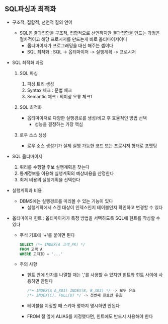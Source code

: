 ## SQL파싱과 최적화
- 구조적, 집합적, 선언적 질의 언어
    - SQL은 결과집합을 구조적, 집합적으로 선언하지만 결과집합을 만드는 과정은 절차적이고 해당 프로시저를 만드는게 바로 옵티마이저이다
        - 옵티마이저가 프로그래밍을 대신 해주는 셈이다
        - SQL 최적화 : SQL -> 옵티마이저 -> 실행계획 -> 프로시저

- SQL 최적화 과정
    1. SQL 파싱
        1. 파싱 트리 생성
        2. Syntax 체크 : 문법 체크
        3. Semantic 체크 : 의미상 오류 체크1

    2. SQL 최적화
        - 옵티마이저로 다양한 실행경로를 생성/비교 후 효율적인 방법 선택
            - 성능을 결정하는 가장 핵심

    3. 로우 소스 생성
        - 로우 소스 생성기가 실제 실행 가능한 코드 또는 프로시저 형태로 포맷팅

- SQL 옵티마이저
    1. 쿼리를 수행할 후보 실행계획을 찾는다    
    2. 통계정보를 이용해 실행계획의 예상비용을 산정한다
    3. 최저 비용의 실행계획을 선택한다

- 실행계획과 비용
    - DBMS에는 실행경로를 미리볼 수 있는 기능이 있다
        - 실행계획에서 스캔 대상이 인덱스인지 테이블인지 확인하고 변경할 수 있다


- 옵티마이저 힌트 : 옵티마이저가 특정 방법을 서택하도록 SQL에 힌트를 작성할 수 있다
    - 주석 기호에 '+'를 붙이면 된다
        ```sql
        SELECT /*+ INDEX(A 고객_PK) */
        FROM 고객 A
        WHERE 고객ID = '...'
        ```
    - 주의 사항
        - 힌트 안에 인자를 나열할 때는 ','를 사용할 수 있지만 힌트와 힌트 사이에 사용하면 안된다
            ```sql
            /*+ INDEX(A A_X01) INDEX(B, B_X03) */ -> 모두 유효
            /*+ INDEX(C), FULL(D) */ -> 첫번째 힌트만 유효
            ```

        - 테이블을 지정할 때 스키마 명까지 명시하면 안된다
        - FROM 절 옆에 ALIAS를 지정했다면, 힌트에도 반드시 사용해야 한다
        


    
